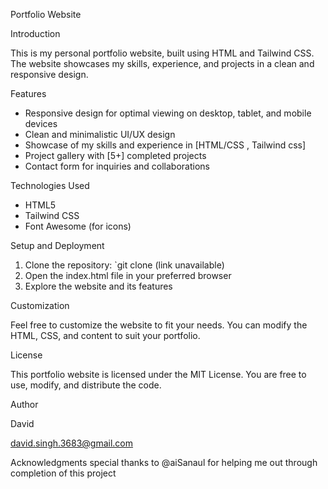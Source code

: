 Portfolio Website

Introduction

This is my personal portfolio website, built using HTML and Tailwind CSS. The website showcases my skills, experience, and projects in a clean and responsive design.

Features

- Responsive design for optimal viewing on desktop, tablet, and mobile devices
- Clean and minimalistic UI/UX design
- Showcase of my skills and experience in [HTML/CSS , Tailwind css]
- Project gallery with [5+] completed projects
- Contact form for inquiries and collaborations

Technologies Used

- HTML5
- Tailwind CSS
- Font Awesome (for icons)

Setup and Deployment

1. Clone the repository: `git clone (link unavailable)
2. Open the index.html file in your preferred browser
3. Explore the website and its features

Customization

Feel free to customize the website to fit your needs. You can modify the HTML, CSS, and content to suit your portfolio.

License

This portfolio website is licensed under the MIT License. You are free to use, modify, and distribute the code.

Author

David

david.singh.3683@gmail.com

Acknowledgments
special thanks to @aiSanaul for helping me out through completion of this project 

